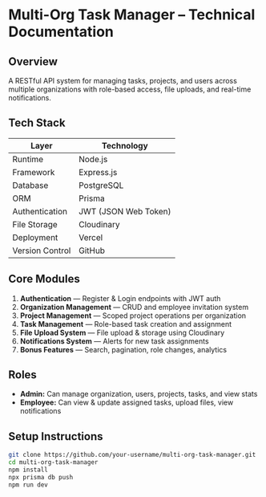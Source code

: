 # Multi-Org Task Manager – Technical Documentation

## Overview
A RESTful API system for managing tasks, projects, and users across multiple organizations with role-based access, file uploads, and real-time notifications.

## Tech Stack
| Layer | Technology |
|-------|-------------|
| Runtime | Node.js |
| Framework | Express.js |
| Database | PostgreSQL |
| ORM | Prisma |
| Authentication | JWT (JSON Web Token) |
| File Storage | Cloudinary |
| Deployment | Vercel |
| Version Control | GitHub |

## Core Modules
1. **Authentication** — Register & Login endpoints with JWT auth  
2. **Organization Management** — CRUD and employee invitation system  
3. **Project Management** — Scoped project operations per organization  
4. **Task Management** — Role-based task creation and assignment  
5. **File Upload System** — File upload & storage using Cloudinary  
6. **Notifications System** — Alerts for new task assignments  
7. **Bonus Features** — Search, pagination, role changes, analytics  

## Roles
- **Admin:** Can manage organization, users, projects, tasks, and view stats  
- **Employee:** Can view & update assigned tasks, upload files, view notifications  

## Setup Instructions
```bash
git clone https://github.com/your-username/multi-org-task-manager.git
cd multi-org-task-manager
npm install
npx prisma db push
npm run dev
```